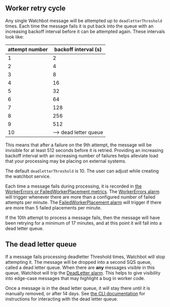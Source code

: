 ## Worker retry cycle

Any single Watchbot message will be attempted up to `deadletterThreshold` times. Each time the message fails it is put back into the queue with an increasing backoff interval before it can be attempted again. These intervals look like:

attempt number | backoff interval (s)
--- | ---
1 | 2
2 | 4
3 | 8
4 | 16
5 | 32
6 | 64
7 | 128
8 | 256
9 | 512
10 | --> dead letter queue

This means that after a failure on the 9th attempt, the message will be invisible for at least 512 seconds before it is retried. Providing an increasing backoff interval with an increasing number of failures helps alleviate load that your processing may be placing on external systems.

The default `deadletterThreshold` is 10. The user can adjust while creating the
watchbot service.

Each time a message fails during processing, it is recorded in [the WorkerErrors or FailedWorkerPlacement metrics](./logging-and-metrics.md#custom-metrics). The [WorkerErrors alarm](./alarms.md#workererrors) will trigger whenever there are more than a configured number of failed attempts per minute. The [FailedWorkerPlacement alarm](./alarms.md#failedworkerplacement) will trigger if there are more than 5 failed placements per minute.

If the 10th attempt to process a message fails, then the message will have been retrying for a minimum of 17 minutes, and at this point it will fall into a dead letter queue.

## The dead letter queue

If a message fails processing deadletter Threshold times, Watchbot will stop attempting it. The message will be dropped into a second SQS queue, called a dead letter queue. When there are **any** messages visible in this queue, Watchbot will trip the [DeadLetter alarm](./alarms.md#deadletter). This helps to give visibility into edge-case messages that may highlight a bug in worker code.

Once a message is in the dead letter queue, it will stay there until it is manually removed, or after 14 days. See [the CLI documentation](./command-line-utilities.md#dead-letter) for instructions for interacting with the dead letter queue.
